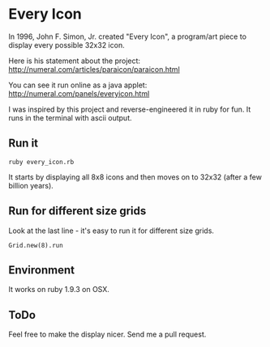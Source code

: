 Every Icon
==========

In 1996, John F. Simon, Jr. created "Every Icon", a program/art piece to display every possible 32x32 icon. 

Here is his statement about the project: http://numeral.com/articles/paraicon/paraicon.html

You can see it run online as a java applet: http://numeral.com/panels/everyicon.html 

I was inspired by this project and reverse-engineered it in ruby for fun. It runs in the terminal with ascii output.

Run it
------

    ruby every_icon.rb

It starts by displaying all 8x8 icons and then moves on to 32x32 (after a few billion years).

Run for different size grids
---------------------------

Look at the last line - it's easy to run it for different size grids.

    Grid.new(8).run

Environment
-----------

It works on ruby 1.9.3 on OSX.

ToDo
----

Feel free to make the display nicer. Send me a pull request.

